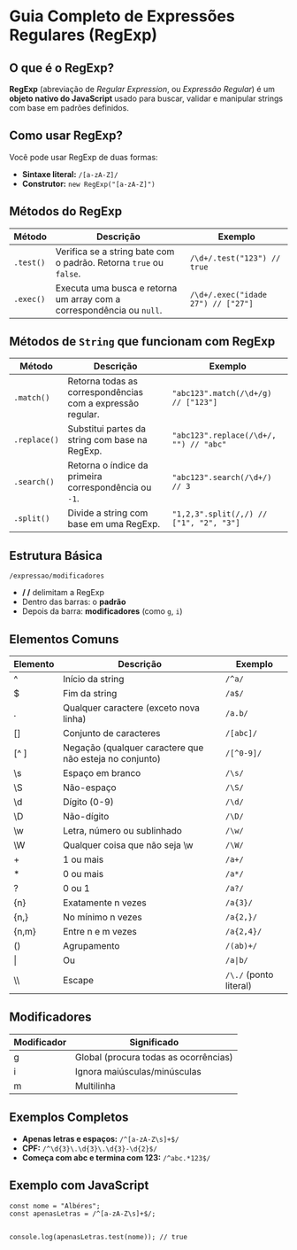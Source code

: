 <h1>Guia Completo de Expressões Regulares (RegExp)</h1>

  <h2>O que é o RegExp?</h2>
  <p><strong>RegExp</strong> (abreviação de <em>Regular Expression</em>, ou <em>Expressão Regular</em>) é um <strong>objeto nativo do JavaScript</strong> usado para buscar, validar e manipular strings com base em padrões definidos.</p>

  <h2>Como usar RegExp?</h2>
  <p>Você pode usar RegExp de duas formas:</p>
  <ul>
    <li><strong>Sintaxe literal:</strong> <code>/[a-zA-Z]/</code></li>
    <li><strong>Construtor:</strong> <code>new RegExp("[a-zA-Z]")</code></li>
  </ul>

  <h2>Métodos do RegExp</h2>
  <table>
    <thead>
      <tr><th>Método</th><th>Descrição</th><th>Exemplo</th></tr>
    </thead>
    <tbody>
      <tr>
        <td><code>.test()</code></td>
        <td>Verifica se a string bate com o padrão. Retorna <code>true</code> ou <code>false</code>.</td>
        <td><code>/\d+/.test("123") // true</code></td>
      </tr>
      <tr>
        <td><code>.exec()</code></td>
        <td>Executa uma busca e retorna um array com a correspondência ou <code>null</code>.</td>
        <td><code>/\d+/.exec("idade 27") // ["27"]</code></td>
      </tr>
    </tbody>
  </table>

  <h2>Métodos de <code>String</code> que funcionam com RegExp</h2>
  <table>
    <thead>
      <tr><th>Método</th><th>Descrição</th><th>Exemplo</th></tr>
    </thead>
    <tbody>
      <tr>
        <td><code>.match()</code></td>
        <td>Retorna todas as correspondências com a expressão regular.</td>
        <td><code>"abc123".match(/\d+/g) // ["123"]</code></td>
      </tr>
      <tr>
        <td><code>.replace()</code></td>
        <td>Substitui partes da string com base na RegExp.</td>
        <td><code>"abc123".replace(/\d+/, "") // "abc"</code></td>
      </tr>
      <tr>
        <td><code>.search()</code></td>
        <td>Retorna o índice da primeira correspondência ou <code>-1</code>.</td>
        <td><code>"abc123".search(/\d+/) // 3</code></td>
      </tr>
      <tr>
        <td><code>.split()</code></td>
        <td>Divide a string com base em uma RegExp.</td>
        <td><code>"1,2,3".split(/,/) // ["1", "2", "3"]</code></td>
      </tr>
    </tbody>
  </table>

  <h2>Estrutura Básica</h2>
  <p><code>/expressao/modificadores</code></p>
  <ul>
    <li><strong>/ /</strong> delimitam a RegExp</li>
    <li>Dentro das barras: o <strong>padrão</strong></li>
    <li>Depois da barra: <strong>modificadores</strong> (como <code>g</code>, <code>i</code>)</li>
  </ul>

  <h2>Elementos Comuns</h2>
  <table>
    <thead>
      <tr><th>Elemento</th><th>Descrição</th><th>Exemplo</th></tr>
    </thead>
    <tbody>
      <tr><td>^</td><td>Início da string</td><td><code>/^a/</code></td></tr>
      <tr><td>$</td><td>Fim da string</td><td><code>/a$/</code></td></tr>
      <tr><td>.</td><td>Qualquer caractere (exceto nova linha)</td><td><code>/a.b/</code></td></tr>
      <tr><td>[]</td><td>Conjunto de caracteres</td><td><code>/[abc]/</code></td></tr>
      <tr><td>[^ ]</td><td>Negação (qualquer caractere que não esteja no conjunto)</td><td><code>/[^0-9]/</code></td></tr>
      <tr><td>\s</td><td>Espaço em branco</td><td><code>/\s/</code></td></tr>
      <tr><td>\S</td><td>Não-espaço</td><td><code>/\S/</code></td></tr>
      <tr><td>\d</td><td>Dígito (0-9)</td><td><code>/\d/</code></td></tr>
      <tr><td>\D</td><td>Não-dígito</td><td><code>/\D/</code></td></tr>
      <tr><td>\w</td><td>Letra, número ou sublinhado</td><td><code>/\w/</code></td></tr>
      <tr><td>\W</td><td>Qualquer coisa que não seja \w</td><td><code>/\W/</code></td></tr>
      <tr><td>+</td><td>1 ou mais</td><td><code>/a+/</code></td></tr>
      <tr><td>*</td><td>0 ou mais</td><td><code>/a*/</code></td></tr>
      <tr><td>?</td><td>0 ou 1</td><td><code>/a?/</code></td></tr>
      <tr><td>{n}</td><td>Exatamente n vezes</td><td><code>/a{3}/</code></td></tr>
      <tr><td>{n,}</td><td>No mínimo n vezes</td><td><code>/a{2,}/</code></td></tr>
      <tr><td>{n,m}</td><td>Entre n e m vezes</td><td><code>/a{2,4}/</code></td></tr>
      <tr><td>()</td><td>Agrupamento</td><td><code>/(ab)+/</code></td></tr>
      <tr><td>|</td><td>Ou</td><td><code>/a|b/</code></td></tr>
      <tr><td>\\</td><td>Escape</td><td><code>/\./</code> (ponto literal)</td></tr>
    </tbody>
  </table>

  <h2>Modificadores</h2>
  <table>
    <thead>
      <tr><th>Modificador</th><th>Significado</th></tr>
    </thead>
    <tbody>
      <tr><td>g</td><td>Global (procura todas as ocorrências)</td></tr>
      <tr><td>i</td><td>Ignora maiúsculas/minúsculas</td></tr>
      <tr><td>m</td><td>Multilinha</td></tr>
    </tbody>
  </table>

  <h2>Exemplos Completos</h2>
  <ul>
    <li><strong>Apenas letras e espaços:</strong> <code>/^[a-zA-Z\s]+$/</code></li>
    <li><strong>CPF:</strong> <code>/^\d{3}\.\d{3}\.\d{3}-\d{2}$/</code></li>
    <li><strong>Começa com abc e termina com 123:</strong> <code>/^abc.*123$/</code></li>
  </ul>

  <h2>Exemplo com JavaScript</h2>
  <pre><code>const nome = "Albéres";
const apenasLetras = /^[a-zA-Z\s]+$/;

console.log(apenasLetras.test(nome)); // true</code></pre>
